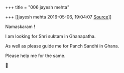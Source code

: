 +++
title = "006 jayesh mehta"

+++
[[jayesh mehta	2016-05-06, 19:04:07 [Source](https://groups.google.com/g/samskrita/c/8RBOMhAVqQ0)]]



Namaskaram !

  

I am looking for Shri suktam in Ghanapatha.

  

As well as please guide me for Panch Sandhi in Ghana.

  

Please help me for the same.



